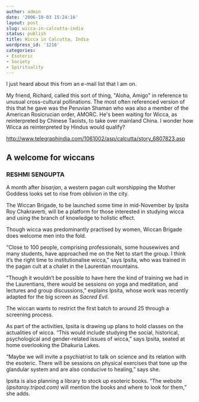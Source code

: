 ```yaml
---
author: admin
date: '2006-10-03 15:24:16'
layout: post
slug: wicca-in-calcutta-india
status: publish
title: Wicca in Calcutta, India
wordpress_id: '1216'
categories:
- Esoteric
- Society
- Spirituality
---
```

I just heard about this from an e-mail list that I am on.

My friend, Richard, called this sort of thing, "Aloha, Amigo" in reference to unusual cross-cultural pollinations. The most often referenced version of this that he gave was the Peruvian Shaman who was also a member of the American Rosicrucian order, AMORC. He's been waiting for Wicca, as reinterpreted by Chinese Taoists, to take over mainland China. I wonder how Wicca as reinterpreted by Hindus would qualify?

<a href="http://www.telegraphindia.com/1061002/asp/calcutta/story_6807823.asp">http://www.telegraphindia.com/1061002/asp/calcutta/story_6807823.asp</a>
<h2>A welcome for wiccans</h2>
<h3>RESHMI SENGUPTA</h3>
A month after <em>bisarjan</em>, a western pagan cult worshipping the Mother Goddess looks set to rise from oblivion in the city.

The Wiccan Brigade, to be launched some time in mid-November by Ipsita Roy Chakraverti, will be a platform for those interested in studying wicca and using the branch of knowledge to holistic effect.

Though wicca was predominantly practised by women, Wiccan Brigade does welcome men into the fold.

“Close to 100 people, comprising professionals, some housewives and many students, have approached me on the Net to start the group. I think it’s the right time to institutionalise wicca,” says Ipsita, who was trained in the pagan cult at a chalet in the Laurentian mountains.

“Though it wouldn’t be possible to have here the kind of training we had in the Laurentians, there would be sessions on yoga and meditation, and lectures and group discussions,” explains Ipsita, whose work was recently adapted for the big screen as <em>Sacred Evil</em>.

The wiccan wants to restrict the first batch to around 25 through a screening process.

As part of the activities, Ipsita is drawing up plans to hold classes on the actualities of wicca. “This would include studying the social, historical, psychological and gender-related issues of wicca,” says Ipsita, seated at home overlooking the Dhakuria Lakes.

“Maybe we will invite a psychiatrist to talk on science and its relation with the esoteric. There will be sessions on physical exercises that tone up the glandular system and are also conducive to healing,” says she.

Ipsita is also planning a library to stock up esoteric books. “The website (<em>ipsitaroy.tripod.com)</em> will mention the books and where to look for them,” she adds.
